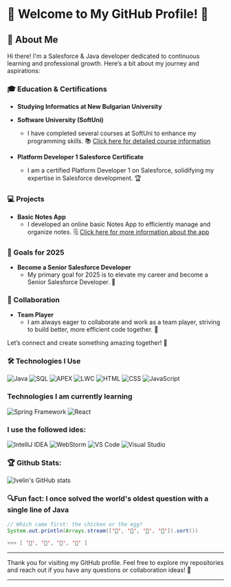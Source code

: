 # 🌟 Welcome to My GitHub Profile! 🌟

## 👋 About Me
Hi there! I'm a Salesforce & Java developer dedicated to continuous learning and professional growth. Here’s a bit about my journey and aspirations:

### 🎓 Education & Certifications
- **Studying **Informatics** at New Bulgarian University**
  
- **Software University (SoftUni)**
  - I have completed several courses at SoftUni to enhance my programming skills. 📚 [Click here for detailed course information](#)
  
- **Platform Developer 1 Salesforce Certificate**
  - I am a certified Platform Developer 1 on Salesforce, solidifying my expertise in Salesforce development. 🏆

### 💻 Projects
- **Basic Notes App**
  - I developed an online basic Notes App to efficiently manage and organize notes. 🗒️ [Click here for more information about the app](#)

### 🎯 Goals for 2025
- **Become a Senior Salesforce Developer**
  - My primary goal for 2025 is to elevate my career and become a Senior Salesforce Developer. 🚀

### 🤝 Collaboration
- **Team Player**
  - I am always eager to collaborate and work as a team player, striving to build better, more efficient code together. 🤗

Let’s connect and create something amazing together! 🌟

### 🛠️ Technologies I Use
![Java](https://img.shields.io/badge/-Java-000000?style=for-the-badge&logo=Java&logoColor=007396)
![SQL](https://img.shields.io/badge/MySQL-00000F?style=for-the-badge&logo=mysql&logoColor=white)
![APEX](https://img.shields.io/badge/-APEX-000000?style=for-the-badge&logo=Salesforce&logoColor=00A1E0)
![LWC](https://img.shields.io/badge/-LWC-000000?style=for-the-badge&logo=Salesforce&logoColor=00A1E0)
![HTML](https://img.shields.io/badge/-HTML5-000000?style=for-the-badge&logo=HTML5&logoColor=E34F26)
![CSS](https://img.shields.io/badge/-CSS3-000000?style=for-the-badge&logo=CSS3&logoColor=1572B6)
![JavaScript](https://img.shields.io/badge/-JavaScript-000000?style=for-the-badge&logo=JavaScript&logoColor=F7DF1E)

### Technologies I am currently learning
![Spring Framework](https://img.shields.io/badge/-Spring%20Framework-000000?style=for-the-badge&logo=Spring&logoColor=6DB33F)
![React](https://img.shields.io/badge/-React-000000?style=for-the-badge&logo=React&logoColor=61DAFB)

### I use the followed ides:
![IntelliJ IDEA](https://img.shields.io/badge/IntelliJ_IDEA-000000.svg?style=for-the-badge&logo=intellij-idea&logoColor=white)
![WebStorm](https://img.shields.io/badge/WebStorm-000000?style=for-the-badge&logo=WebStorm&logoColor=white)
![VS Code](https://img.shields.io/badge/Visual_Studio_Code-0078D4?style=for-the-badge&logo=visual%20studio%20code&logoColor=white)
![Visual Studio](https://img.shields.io/badge/Visual_Studio-5C2D91?style=for-the-badge&logo=visual%20studio&logoColor=white)

### 🏆 Github Stats:
![Ivelin's GitHub stats](https://github-readme-stats.vercel.app/api?username=ivelin-11&count_private=true)


<!--
[![Top Langs](https://github-readme-stats.vercel.app/api/top-langs/?username=ivelin-11&langs_count=8)](https://github.com/ivelin-11)


<a href="https://github.com/ivelin-11">
 
  <img height="180em" src="https://github-readme-stats.vercel.app/api/top-langs/?username=ivelin-11&count_private=true&theme=buefy&layout=compact" />
</a></br>
-->
### 🔍Fun fact: I once solved the world's oldest question with a single line of Java
<!-- wi*quL3fcV -->

```java
// Which came first: the chicken or the egg?
System.out.println(Arrays.stream(['🥚', '🐣', '🐥', '🐔']).sort())

>>> [ '🐔', '🐣', '🐥', '🥚' ]
```
---

Thank you for visiting my GitHub profile. Feel free to explore my repositories and reach out if you have any questions or collaboration ideas! 🤝

---
